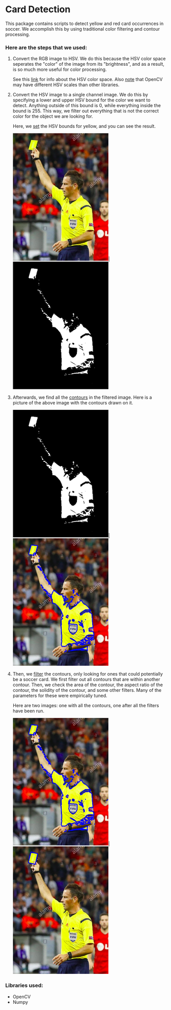 # Card Detection

This package contains scripts to detect yellow and red card occurrences in soccer. We accomplish this by using traditional color filtering and contour processing.

### Here are the steps that we used:
  1. Convert the RGB image to HSV. We do this because the HSV color space seperates the "color" of the image from its "brightness", and as a result, is so much more useful for color processing.
  
      See this [link](http://infohost.nmt.edu/tcc/help/pubs/colortheory/web/hsv.html) for info about the HSV color space. Also [note](https://stackoverflow.com/a/10951189) that OpenCV may have different HSV scales than other libraries.
  2. Convert the HSV image to a single channel image. We do this by specifying a lower and upper HSV bound for the color we want to detect. Anything outside of this bound is 0, while everything inside the bound is 255. This way, we filter out everything that is not the correct color for the object we are looking for.
  
      Here, we [set](https://github.com/CS196Illinois/Event_Detection/blob/master/card-detection/detect.py#L90) the HSV bounds for yellow, and you can see the result.
      
      <img src="readme_images/image.jpg" width="300" height="400"/>|<img src="readme_images/mask.jpg" width="300" height="400"/>
  3. Afterwards, we find all the [contours](https://docs.opencv.org/3.4/d3/d05/tutorial_py_table_of_contents_contours.html) in the filtered image. Here is a picture of the above image with the contours drawn on it.
      
      <img src="readme_images/mask.jpg" width="300" height="400" />|<img src="readme_images/all_contours.jpg" width="300" height="400"/>
  
  4. Then, we [filter](https://github.com/CS196Illinois/Event_Detection/blob/master/card-detection/detect.py#L68) the contours, only looking for ones that could potentially be a soccer card. We first filter out all contours that are within another contour. Then, we check the area of the contour, the aspect ratio of the contour, the solidity of the contour, and some other filters. Many of the parameters for these were empirically tuned.
  
      Here are two images: one with all the contours, one after all the filters have been run.
  
      <img src="readme_images/all_contours.jpg" width="300" height="400"/>|<img src="readme_images/final_image.jpg" width="300" height="400"/>

### Libraries used:
  - OpenCV
  - Numpy
